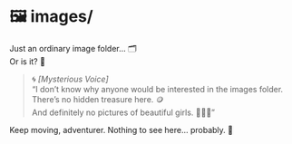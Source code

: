# 🖼️ images/

Just an ordinary image folder... 🗂️  
Or is it? 🤔

> 🌀 *[Mysterious Voice]*  
> “I don’t know why anyone would be interested in the images folder.  
> There’s no hidden treasure here. 🪙  
> And definitely no pictures of beautiful girls. 🙅‍♀️📸”

Keep moving, adventurer. Nothing to see here... probably. 👀
